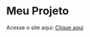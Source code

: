 # Meu Projeto
Acesse o site aqui: [Clique aqui](https://edmarllyn.github.io/mercado.dom.bosco/padaria.html)



